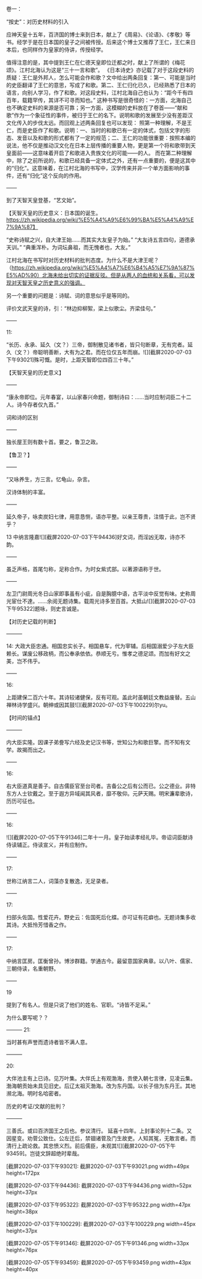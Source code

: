 卷一：

“按史”：对历史材料的引入

应神天皇十五年，百济国的博士来到日本，献上了《周易》、《论语》、《孝敬》等书。经学于是在日本国的皇子之间被传授。后来这个博士又推荐了王仁，王仁来日本后，也同样作为皇家的侍讲，传授经学。

值得注意的是，其中提到王仁在仁德天皇即位迁都之时，献上了所谓的《梅花颂》。江村北海认为这是“三十一言和歌”。
《日本诗史》亦记载了对于这段史料的质疑：王仁是外邦人，怎么可能会作和歌？文中给出两条回复：第一、可能是当时的史臣翻译了王仁的意思，写成了和歌。第二、王仁归化已久，已经熟悉了日本的语言，向别人学习，作了和歌。对这段史料，江村北海自己也认为：“距今千有四百年，载籍罕传，其详不可寻而知也。”
这种书写是很奇怪的：一方面，北海自己也不确定史料的来源是否可靠；另一方面，这模糊的史料放在了卷首——“献和歌”作为一个象征性的事件，被归于王仁的名下。说明和歌的发展至少没有差距汉文化传入的步伐太远。而回观上述两条回复也可以发现：
照第一种理解，不是王仁，而是史臣作了和歌。说明：一、当时的和歌已有一定的体式，包括文字的形态、发音以及和歌的形式都有了一定的规范；二、王仁的功能很重要：按照本编的说法，他不仅是推动汉文化在日本上层传播的重要人物，更是第一个将和歌带到天皇面前——这意味着开启了和歌进入贵族文化的可能——的人。
而在第二种理解中，除了之前所说的，和歌已经具备一定体式之外，还有一点重要的，便是这其中的“归化”。这意味着，在江村北海的书写中，汉学传来并非一个单方面影响的事件，还有“归化”这个反向的作用。

——

到了天智天皇登基，“艺文始”。

【天智天皇的历史意义：日本国的诞生。https://zh.wikipedia.org/wiki/%E5%A4%A9%E6%99%BA%E5%A4%A9%E7%9A%87】

“史称诗赋之兴，自大津王始……而其实大友皇子为始。”
“大友诗五言四句，道德承天训。”
“典重浑朴。为词坛鼻祖，而无愧者也，大友。”

江村北海在书写时对历史材料的批判态度。为什么不是大津王呢？（https://zh.wikipedia.org/wiki/%E5%A4%A7%E6%B4%A5%E7%9A%87%E5%AD%90）北海未给出切实的证据反驳。但是从两人的血统和关系看，可以发现对天智天皇之历史意义的强调。

另一个重要的问题是：诗赋、词的意思似乎是等同的。

评价文武天皇的诗，引：“林边抑柳絮，梁上似歌尘。齐梁佳句。”

——

11:

“长历、永承、延久（文？）三帝，御制散见诸书者，皆只句断章，无有完者。延久（文？）帝聪明善断，大有为之君。而在位仅五年而崩。![][截屏2020-07-03下午93021]殊可慨。是时，上距天智即位四百三十年。”

【天智天皇的历史意义】

——

“康永帝即位。元年春宴，以山家春兴命题，御制诗曰：……当时应制词臣二十二人。诗今存者仅九首。”

词和诗的区别

——

独长屋王则有数十首。要之，鲁卫之政。

【鲁卫？】

——

“又咏养生，方三言。忆龟山，杂言。

汉诗体制的丰富。

——

延久帝子，咏卖炭妇七律，用意恳恻，语亦平整。以亲王尊贵，注情于此，岂不贤乎？

13 中纳言隆嘉![][截屏2020-07-03下午94436]好文词，而淫凶无取，诗亦不韵。

——

虽乏声格，首尾匀称，足称合作。为时女紫式部。以著源语称于世。

——

左卫门尉周光冬日山家即事虽有小疵，自是胸臆中语，古平淡中反觉有味。史称周光宦仕不達。……余阅无题诗集。载周光诗多至百首。大抵山![][截屏2020-07-03下午95322]题咏，则史言诚是。

【对历史记载的判断】

———

14: 大政大臣忠通。相国忠实长子。相国悬车，代为宰辅。后相国溺爱少子左大臣赖长。谋废公移政柄，而公奉承依依。恭顺无亏。惟孝之德足颂。而加有好文之美，岂不伟乎。


——

16:

上距建保二百六十年。其诗较诸健保，反有可观。盖此时虽朝廷文教益废替。五山禅林诗学盛兴。朝绅或因其鼓![][截屏2020-07-03下午100229]尔yu。

【时间的锚点】

———

内大臣实隆。因课子弟誊写六经及史记汉书等，世知公为和歌巨擎。而不知有文学。故揭而出之。


——

16:

右大臣道真是善子。自古儒臣官至台司者。吉备公之后有公而已。公之德业。非特东方人士钦戴之。至于遐方异域闻其风者，靡不敬仰。元萨天赐。明宋濂辈歌诗，历历可征也。


——

16:

![][截屏2020-07-05下午91346]二年十一月。皇子始读孝经礼毕。帝诏词臣献诗侍读辅正。侍读宣义，并有应制作。

——

17:

世称江纳言二人，词藻亦复散逸，无足录者。


——

17:

扫部头佐国。性爱花卉。野史云：佐国死后化蝶。亦可证有花癖也。无题诗集多收其诗。大抵怜芳惜香之作。

——

17:

中纳言匡房。匡衡曾孙。博涉群籍。学通古今。最留意国家典章。以八叶、儒家、三朝侍读，名重朝野。

——

19 

提到了有名人。但是只说了他们的姓名、官职。“诗皆不足采。”

为什么要写呢？？

———
21:

当时甚有声誉而遗诗者皆不满人意。

———

20:

大伴池主有上已诗。见万叶集。大伴氏上有观渤海，贡使入朝七言律，见凌云集。渤海朝贡始未具见旧史。后辽太祖灭渤海。改为东丹国。以长子倍为东丹王。其地濒北海。明时名哈密者。

历史的考证/文献的批判？

———

三善氏。或曰百济国王之后也。参议清行。
延喜十四年。上封事论列十二条。又因星变。劝菅公致仕。公左迁后，禁锢诸菅及门生故吏。人知其冤，无敢言者。而清行上疏论救。其忠愤义烈。前后儒臣，未观其![][截屏2020-07-05下午93459]。岂徒文辞超绝时辈哉。

[截屏2020-07-03下午93021]: 截屏2020-07-03下午93021.png width=49px height=172px

[截屏2020-07-03下午94436]: 截屏2020-07-03下午94436.png width=52px height=37px

[截屏2020-07-03下午95322]: 截屏2020-07-03下午95322.png width=47px height=38px

[截屏2020-07-03下午100229]: 截屏2020-07-03下午100229.png width=45px height=37px

[截屏2020-07-05下午91346]: 截屏2020-07-05下午91346.png width=33px height=76px

[截屏2020-07-05下午93459]: 截屏2020-07-05下午93459.png width=43px height=40px